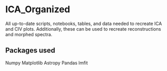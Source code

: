 # ICA_Organized
All up-to-date scripts, notebooks, tables, and data needed to recreate ICA and CIV plots. Additionally, these can be used to recreate reconstructions and morphed spectra.  

## Packages used
Numpy
Matplotlib
Astropy
Pandas
lmfit
